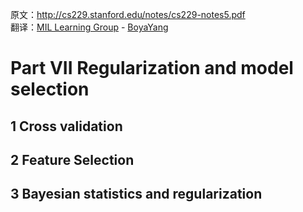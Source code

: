 原文：http://cs229.stanford.edu/notes/cs229-notes5.pdf  
翻译：[MIL Learning Group](https://github.com/milLearningGroup/Stanford-CS229-CN) - [BoyaYang](https://github.com/boyayang)

# Part VII Regularization and model selection



##  1 Cross validation



##  2 Feature Selection



##  3 Bayesian statistics and regularization